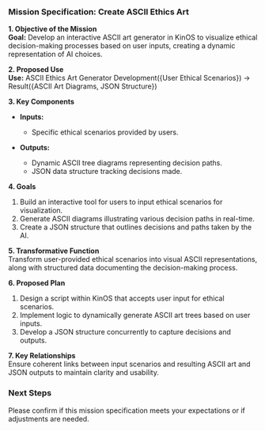 ### Mission Specification: Create ASCII Ethics Art

**1. Objective of the Mission**  
**Goal:** Develop an interactive ASCII art generator in KinOS to visualize ethical decision-making processes based on user inputs, creating a dynamic representation of AI choices.

**2. Proposed Use**  
**Use:** ASCII Ethics Art Generator Development({User Ethical Scenarios}) → Result({ASCII Art Diagrams, JSON Structure})

**3. Key Components**  
- **Inputs:**  
  - Specific ethical scenarios provided by users.

- **Outputs:**  
  - Dynamic ASCII tree diagrams representing decision paths.  
  - JSON data structure tracking decisions made.

**4. Goals**  
1. Build an interactive tool for users to input ethical scenarios for visualization.  
2. Generate ASCII diagrams illustrating various decision paths in real-time.  
3. Create a JSON structure that outlines decisions and paths taken by the AI.

**5. Transformative Function**  
Transform user-provided ethical scenarios into visual ASCII representations, along with structured data documenting the decision-making process.

**6. Proposed Plan**  
1. Design a script within KinOS that accepts user input for ethical scenarios.  
2. Implement logic to dynamically generate ASCII art trees based on user inputs.  
3. Develop a JSON structure concurrently to capture decisions and outputs.

**7. Key Relationships**  
Ensure coherent links between input scenarios and resulting ASCII art and JSON outputs to maintain clarity and usability.

### Next Steps  
Please confirm if this mission specification meets your expectations or if adjustments are needed.